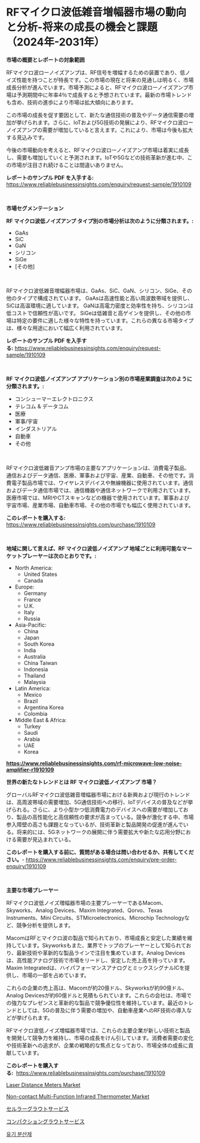 <p><h1>RFマイクロ波低雑音増幅器市場の動向と分析-将来の成長の機会と課題（2024年-2031年）</h1></p><p><strong>市場の概要とレポートの対象範囲</strong></p>
<p><p>RFマイクロ波ローノイズアンプは、RF信号を増幅するための装置であり、低ノイズ性能を持つことが特長です。この市場の現在と将来の見通しは明るく、市場成長分析が進んでいます。市場予測によると、RFマイクロ波ローノイズアンプ市場は予測期間中に年率4％で成長すると予想されています。最新の市場トレンドも含め、技術の進歩により市場は拡大傾向にあります。</p><p>この市場の成長を促す要因として、新たな通信技術の普及やデータ通信需要の増加が挙げられます。さらに、IoTおよび5G技術の発展により、RFマイクロ波ローノイズアンプの需要が増加していると言えます。これにより、市場は今後も拡大する見込みです。</p><p>今後の市場動向を考えると、RFマイクロ波ローノイズアンプ市場は着実に成長し、需要も増加していくと予測されます。IoTや5Gなどの技術革新が進む中、この市場が注目され続けることは間違いありません。</p></p>
<p><strong>レポートのサンプル PDF を入手する:</strong> <a href="https://www.reliablebusinessinsights.com/enquiry/request-sample/1910109">https://www.reliablebusinessinsights.com/enquiry/request-sample/1910109</a></p>
<p>&nbsp;</p>
<p><strong>市場セグメンテーション</strong></p>
<p><strong>RF マイクロ波低ノイズアンプ タイプ別の市場分析は次のように分類されます。:</strong></p>
<p><ul><li>GaAs</li><li>SiC</li><li>GaN</li><li>シリコン</li><li>SiGe</li><li>[その他]</li></ul></p>
<p>&nbsp;</p>
<p><p>RFマイクロ波低雑音増幅器市場は、GaAs、SiC、GaN、シリコン、SiGe、その他のタイプで構成されています。 GaAsは高速性能と高い周波数帯域を提供し、SiCは高温環境に適しています。 GaNは高電力密度と効率性を持ち、シリコンは低コストで信頼性が高いです。 SiGeは低雑音と高ゲインを提供し、その他の市場は特定の要件に適した様々な特性を持っています。これらの異なる市場タイプは、様々な用途において幅広く利用されています。</p></p>
<p><strong>レポートのサンプル PDF を入手する:</strong>&nbsp;<a href="https://www.reliablebusinessinsights.com/enquiry/request-sample/1910109">https://www.reliablebusinessinsights.com/enquiry/request-sample/1910109</a></p>
<p>&nbsp;</p>
<p><strong> RF マイクロ波低ノイズアンプ アプリケーション別の市場産業調査は次のように分類されます。:</strong></p>
<p><ul><li>コンシューマーエレクトロニクス</li><li>テレコム & データコム</li><li>医療</li><li>軍事/宇宙</li><li>インダストリアル</li><li>自動車</li><li>その他</li></ul></p>
<p>&nbsp;</p>
<p><p>RFマイクロ波低雑音アンプ市場の主要なアプリケーションは、消費電子製品、通信およびデータ通信、医療、軍事および宇宙、産業、自動車、その他です。消費電子製品市場では、ワイヤレスデバイスや無線機器に使用されています。通信およびデータ通信市場では、通信機器や通信ネットワークで利用されています。医療市場では、MRIやCTスキャンなどの機器で使用されています。軍事および宇宙市場、産業市場、自動車市場、その他の市場でも幅広く使用されています。</p></p>
<p><strong>このレポートを購入する:</strong>&nbsp; <a href="https://www.reliablebusinessinsights.com/purchase/1910109">https://www.reliablebusinessinsights.com/purchase/1910109</a></p>
<p>&nbsp;</p>
<p><strong>地域に関して言えば、RF マイクロ波低ノイズアンプ 地域ごとに利用可能なマーケットプレーヤーは次のとおりです。:</strong></p>
<p><ul>
    <li>
        North America:
        <ul>
            <li>United States</li>
            <li>Canada</li>
        </ul>
    </li>
    <li>
        Europe:
        <ul>
            <li>Germany</li>
            <li>France</li>
            <li>U.K.</li>
            <li>Italy</li>
            <li>Russia</li>
        </ul>
    </li>
    <li>
        Asia-Pacific:
        <ul>
            <li>China</li>
            <li>Japan</li>
            <li>South Korea</li>
            <li>India</li>
            <li>Australia</li>
            <li>China Taiwan</li>
            <li>Indonesia</li>
            <li>Thailand</li>
            <li>Malaysia</li>
        </ul>
    </li>
    <li>
        Latin America:
        <ul>
            <li>Mexico</li>
            <li>Brazil</li>
            <li>Argentina Korea</li>
            <li>Colombia</li>
        </ul>
    </li>
    <li>
        Middle East & Africa:
        <ul>
            <li>Turkey</li>
            <li>Saudi</li>
            <li>Arabia</li>
            <li>UAE</li>
            <li>Korea</li>
        </ul>
    </li>
    </ul></p>
<p><strong><a href="https://www.reliablebusinessinsights.com/rf-microwave-low-noise-amplifier-r1910109">https://www.reliablebusinessinsights.com/rf-microwave-low-noise-amplifier-r1910109</a></strong>&nbsp;</p>
<p><strong>世界の新たなトレンドとは RF マイクロ波低ノイズアンプ 市場？</strong></p>
<p><p>グローバルRFマイクロ波低雑音増幅器市場における新興および現行のトレンドは、高周波帯域の需要増加、5G通信技術への移行、IoTデバイスの普及などが挙げられる。さらに、より小型かつ低消費電力のデバイスへの需要が増加しており、製品の高性能化と高信頼性の要求が高まっている。競争が激化する中、市場参入障壁の高さも課題となっているが、技術革新と製品開発の促進が進んでいる。将来的には、5Gネットワークの展開に伴う需要拡大や新たな応用分野における需要が見込まれている。</p></p>
<p><strong>このレポートを購入する前に、質問がある場合は問い合わせるか、共有してください。</strong>- <a href="https://www.reliablebusinessinsights.com/enquiry/pre-order-enquiry/1910109">https://www.reliablebusinessinsights.com/enquiry/pre-order-enquiry/1910109</a></p>
<p>&nbsp;</p>
<p><strong>主要な市場プレーヤー</strong></p>
<p><p>RFマイクロ波低ノイズ増幅器市場の主要プレーヤーであるMacom、Skyworks、Analog Devices、Maxim Integrated、Qorvo、Texas Instruments、Mini Circuits、STMicroelectronics、Microchip Technologyなど、競争分析を提供します。</p><p>MacomはRFとマイクロ波の製品で知られており、市場成長と安定した業績を維持しています。Skyworksもまた、業界でトップのプレーヤーとして知られており、最新技術や革新的な製品ラインで注目を集めています。Analog Devicesは、高性能アナログ技術で市場をリードし、安定した売上高を持っています。Maxim Integratedは、ハイパフォーマンスアナログとミックスシグナルICを提供し、市場の一部を占めています。</p><p>これらの企業の売上高は、Macomが約20億ドル、Skyworksが約90億ドル、Analog Devicesが約60億ドルと見積もられています。これらの会社は、市場での強力なプレゼンスと革新的な製品で競争優位性を維持しています。最近のトレンドとしては、5Gの普及に伴う需要の増加や、自動車産業へのRF技術の導入などが挙げられます。</p><p>RFマイクロ波低ノイズ増幅器市場では、これらの主要企業が新しい技術と製品を開発して競争力を維持し、市場の成長をけん引しています。消費者需要の変化や技術革新への追求が、企業の戦略的な焦点となっており、市場全体の成長に貢献しています。</p></p>
<p><strong>このレポートを購入する:</strong>&nbsp;&nbsp;<a href="https://www.reliablebusinessinsights.com/purchase/1910109">https://www.reliablebusinessinsights.com/purchase/1910109</a></p>
<p><p><a href="https://github.com/kufem1/Market-Research-Report-List-3/blob/main/laser-distance-meters-market.md">Laser Distance Meters Market</a></p><p><a href="https://github.com/singletonthaxterkelliehr2df/Market-Research-Report-List-2/blob/main/non-contact-multi-function-infrared-thermometer-market.md">Non-contact Multi-Function Infrared Thermometer Market</a></p><p><a href="https://github.com/sghwr779811674/Market-Research-Report-List-2/blob/main/4259078113417.md">セルラーグラウトサービス</a></p><p><a href="https://github.com/DudleyFerry/Market-Research-Report-List-1/blob/main/2590181113416.md">コンパクショングラウトサービス</a></p><p><a href="https://github.com/nicolaseller56452023/Market-Research-Report-List-1/blob/main/7334190110827.md">유기 분산제</a></p></p>
